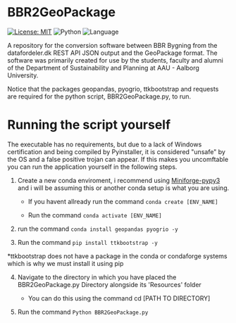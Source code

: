 # BBR2GeoPackage
 [![License: MIT](https://img.shields.io/badge/License-MIT-yellow.svg)](https://opensource.org/licenses/MIT) ![Python](https://img.shields.io/badge/Python-3.12.1-green) ![Language](https://img.shields.io/badge/Language-🇩🇰_Danish-red)

A repository for the conversion software between BBR Bygning from the datafordeler.dk REST API JSON output and the GeoPackage format.
The software was primarily created for use by the students, faculty and alumni of the Department of Sustainability and Planning at AAU - Aalborg University.

Notice that the packages geopandas, pyogrio, ttkbootstrap and requests are required for the python script, BBR2GeoPackage.py, to run.


# Running the script yourself

The executable has no requirements, but due to a lack of Windows certification and being compiled by Pyinstaller, it is considered "unsafe" by the OS and a false positive trojan can appear.
If this makes you uncomftable you can run the application yourself in the following steps. 

 1) Create a new conda enviroment, i recommend using [Miniforge-pypy3](https://github.com/conda-forge/miniforge) and i will be assuming this or another conda setup is what you are using.
    
      * If you havent allready run the command ```conda create [ENV_NAME]```
    
      * Run the command ```conda activate [ENV_NAME]```
 2) run the command ```conda install geopandas pyogrio -y```
 3) Run the command ```pip install ttkbootstrap -y```

   *ttkbootstrap does not have a package in the conda or condaforge systems which is why we must install it using pip

 4) Navigate to the directory in which you have placed the BBR2GeoPackage.py Directory alongside its 'Resources' folder
    
      * You can do this using the command    cd [PATH TO DIRECTORY]
 5) Run the command ```Python BBR2GeoPackage.py```
